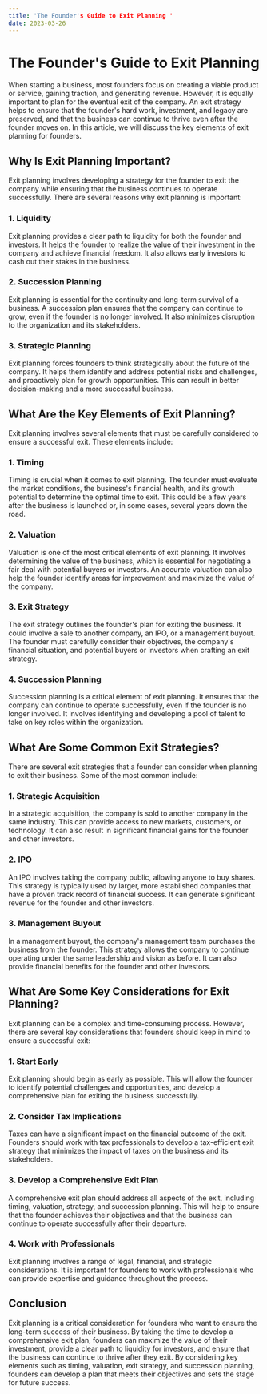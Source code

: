 ```yaml
---
title: 'The Founder's Guide to Exit Planning '
date: 2023-03-26
---
```


# The Founder's Guide to Exit Planning

When starting a business, most founders focus on creating a viable product or service, gaining traction, and generating revenue. However, it is equally important to plan for the eventual exit of the company. An exit strategy helps to ensure that the founder's hard work, investment, and legacy are preserved, and that the business can continue to thrive even after the founder moves on. In this article, we will discuss the key elements of exit planning for founders.

## Why Is Exit Planning Important?

Exit planning involves developing a strategy for the founder to exit the company while ensuring that the business continues to operate successfully. There are several reasons why exit planning is important:

### 1. Liquidity

Exit planning provides a clear path to liquidity for both the founder and investors. It helps the founder to realize the value of their investment in the company and achieve financial freedom. It also allows early investors to cash out their stakes in the business.

### 2. Succession Planning

Exit planning is essential for the continuity and long-term survival of a business. A succession plan ensures that the company can continue to grow, even if the founder is no longer involved. It also minimizes disruption to the organization and its stakeholders.

### 3. Strategic Planning

Exit planning forces founders to think strategically about the future of the company. It helps them identify and address potential risks and challenges, and proactively plan for growth opportunities. This can result in better decision-making and a more successful business.

## What Are the Key Elements of Exit Planning?

Exit planning involves several elements that must be carefully considered to ensure a successful exit. These elements include:

### 1. Timing

Timing is crucial when it comes to exit planning. The founder must evaluate the market conditions, the business's financial health, and its growth potential to determine the optimal time to exit. This could be a few years after the business is launched or, in some cases, several years down the road.

### 2. Valuation

Valuation is one of the most critical elements of exit planning. It involves determining the value of the business, which is essential for negotiating a fair deal with potential buyers or investors. An accurate valuation can also help the founder identify areas for improvement and maximize the value of the company.

### 3. Exit Strategy

The exit strategy outlines the founder's plan for exiting the business. It could involve a sale to another company, an IPO, or a management buyout. The founder must carefully consider their objectives, the company's financial situation, and potential buyers or investors when crafting an exit strategy.

### 4. Succession Planning

Succession planning is a critical element of exit planning. It ensures that the company can continue to operate successfully, even if the founder is no longer involved. It involves identifying and developing a pool of talent to take on key roles within the organization.

## What Are Some Common Exit Strategies?

There are several exit strategies that a founder can consider when planning to exit their business. Some of the most common include:

### 1. Strategic Acquisition

In a strategic acquisition, the company is sold to another company in the same industry. This can provide access to new markets, customers, or technology. It can also result in significant financial gains for the founder and other investors.

### 2. IPO

An IPO involves taking the company public, allowing anyone to buy shares. This strategy is typically used by larger, more established companies that have a proven track record of financial success. It can generate significant revenue for the founder and other investors.

### 3. Management Buyout

In a management buyout, the company's management team purchases the business from the founder. This strategy allows the company to continue operating under the same leadership and vision as before. It can also provide financial benefits for the founder and other investors.

## What Are Some Key Considerations for Exit Planning?

Exit planning can be a complex and time-consuming process. However, there are several key considerations that founders should keep in mind to ensure a successful exit:

### 1. Start Early

Exit planning should begin as early as possible. This will allow the founder to identify potential challenges and opportunities, and develop a comprehensive plan for exiting the business successfully.

### 2. Consider Tax Implications

Taxes can have a significant impact on the financial outcome of the exit. Founders should work with tax professionals to develop a tax-efficient exit strategy that minimizes the impact of taxes on the business and its stakeholders.

### 3. Develop a Comprehensive Exit Plan

A comprehensive exit plan should address all aspects of the exit, including timing, valuation, strategy, and succession planning. This will help to ensure that the founder achieves their objectives and that the business can continue to operate successfully after their departure.

### 4. Work with Professionals

Exit planning involves a range of legal, financial, and strategic considerations. It is important for founders to work with professionals who can provide expertise and guidance throughout the process.

## Conclusion

Exit planning is a critical consideration for founders who want to ensure the long-term success of their business. By taking the time to develop a comprehensive exit plan, founders can maximize the value of their investment, provide a clear path to liquidity for investors, and ensure that the business can continue to thrive after they exit. By considering key elements such as timing, valuation, exit strategy, and succession planning, founders can develop a plan that meets their objectives and sets the stage for future success.
